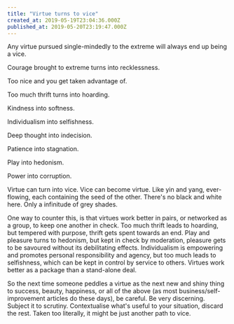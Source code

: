 ```yaml
---
title: "Virtue turns to vice"
created_at: 2019-05-19T23:04:36.000Z
published_at: 2019-05-20T23:19:47.000Z
---
```

Any virtue pursued single-mindedly to the extreme will always end up being a vice.

  

Courage brought to extreme turns into recklessness.

Too nice and you get taken advantage of.

Too much thrift turns into hoarding.  

Kindness into softness.

Individualism into selfishness.

Deep thought into indecision.

Patience into stagnation.

Play into hedonism.

Power into corruption.

  

Virtue can turn into vice. Vice can become virtue. Like yin and yang, ever-flowing, each containing the seed of the other. There's no black and white here. Only a infinitude of grey shades.

  

One way to counter this, is that virtues work better in pairs, or networked as a group, to keep one another in check. Too much thrift leads to hoarding, but tempered with purpose, thrift gets spent towards an end. Play and pleasure turns to hedonism, but kept in check by moderation, pleasure gets to be savoured without its debilitating effects. Individualism is empowering and promotes personal responsibility and agency, but too much leads to selfishness, which can be kept in control by service to others. Virtues work better as a package than a stand-alone deal.

  

So the next time someone peddles a virtue as the next new and shiny thing to success, beauty, happiness, or all of the above (as most business/self-improvement articles do these days), be careful. Be very discerning. Subject it to scrutiny. Contextualise what's useful to your situation, discard the rest. Taken too literally, it might be just another path to vice.
